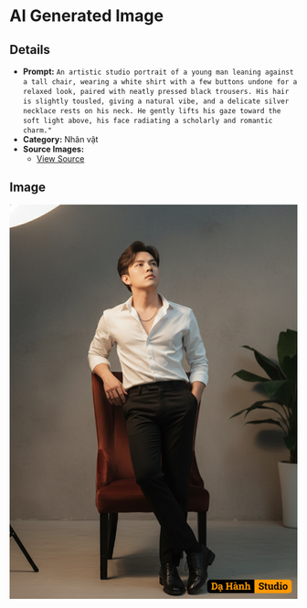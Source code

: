 # AI Generated Image

## Details
- **Prompt:** `An artistic studio portrait of a young man leaning against a tall chair, wearing a white shirt with a few buttons undone for a relaxed look, paired with neatly pressed black trousers. His hair is slightly tousled, giving a natural vibe, and a delicate silver necklace rests on his neck. He gently lifts his gaze toward the soft light above, his face radiating a scholarly and romantic charm."`
- **Category:** Nhân vật
- **Source Images:**
  - [View Source](https://raw.githubusercontent.com/lenzcomvth/ImageLibrary/main/Male.png)

## Image
![AI Generated Image](./image-2025-10-06T21-24-19-327Z-ihktq.png)